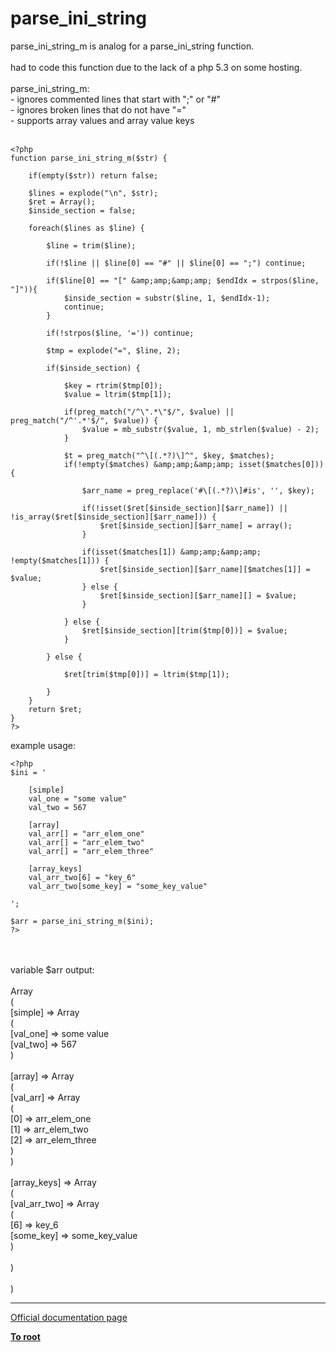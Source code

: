 # parse_ini_string



parse_ini_string_m is analog for a parse_ini_string function.<br><br>had to code this function due to the lack of a php 5.3 on some hosting.<br><br>parse_ini_string_m:<br>- ignores commented lines that start with ";" or "#"<br>- ignores broken lines that do not have "="<br>- supports array values and array value keys<br><br>

```
<?php
function parse_ini_string_m($str) {
    
    if(empty($str)) return false;

    $lines = explode("\n", $str);
    $ret = Array();
    $inside_section = false;

    foreach($lines as $line) {
        
        $line = trim($line);

        if(!$line || $line[0] == "#" || $line[0] == ";") continue;
        
        if($line[0] == "[" &amp;amp;&amp;amp; $endIdx = strpos($line, "]")){
            $inside_section = substr($line, 1, $endIdx-1);
            continue;
        }

        if(!strpos($line, '=')) continue;

        $tmp = explode("=", $line, 2);

        if($inside_section) {
            
            $key = rtrim($tmp[0]);
            $value = ltrim($tmp[1]);

            if(preg_match("/^\".*\"$/", $value) || preg_match("/^'.*'$/", $value)) {
                $value = mb_substr($value, 1, mb_strlen($value) - 2);
            }

            $t = preg_match("^\[(.*?)\]^", $key, $matches);
            if(!empty($matches) &amp;amp;&amp;amp; isset($matches[0])) {

                $arr_name = preg_replace('#\[(.*?)\]#is', '', $key);

                if(!isset($ret[$inside_section][$arr_name]) || !is_array($ret[$inside_section][$arr_name])) {
                    $ret[$inside_section][$arr_name] = array();
                }

                if(isset($matches[1]) &amp;amp;&amp;amp; !empty($matches[1])) {
                    $ret[$inside_section][$arr_name][$matches[1]] = $value;
                } else {
                    $ret[$inside_section][$arr_name][] = $value;
                }

            } else {
                $ret[$inside_section][trim($tmp[0])] = $value;
            }            

        } else {
            
            $ret[trim($tmp[0])] = ltrim($tmp[1]);

        }
    }
    return $ret;
}
?>
```


example usage:



```
<?php
$ini = '

    [simple]
    val_one = "some value"
    val_two = 567

    [array]
    val_arr[] = "arr_elem_one"
    val_arr[] = "arr_elem_two"
    val_arr[] = "arr_elem_three"

    [array_keys]
    val_arr_two[6] = "key_6"
    val_arr_two[some_key] = "some_key_value"

';

$arr = parse_ini_string_m($ini);
?>
```
<br><br>variable $arr output:<br><br>Array<br>(<br>    [simple] =&gt; Array<br>    (<br>        [val_one] =&gt; some value<br>        [val_two] =&gt; 567<br>    )<br><br>    [array] =&gt; Array<br>    (<br>        [val_arr] =&gt; Array<br>        (<br>            [0] =&gt; arr_elem_one<br>            [1] =&gt; arr_elem_two<br>            [2] =&gt; arr_elem_three<br>        )<br>    )<br><br>    [array_keys] =&gt; Array<br>    (<br>        [val_arr_two] =&gt; Array<br>        (<br>            [6] =&gt; key_6<br>            [some_key] =&gt; some_key_value<br>        )<br><br>    )<br><br>)  

---

[Official documentation page](https://www.php.net/manual/en/function.parse-ini-string.php)

**[To root](/README.md)**